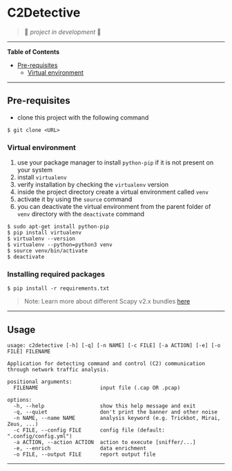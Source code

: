 # C2Detective

> :construction:   *project in development*    :construction:

---
**Table of Contents**

- [Pre-requisites](#pre-requisites)
    - [Virtual environment](#virtual-environment)


---
## Pre-requisites

- clone this project with the following command

```
$ git clone <URL>
```

### Virtual environment

1. use your package manager to install `python-pip` if it is not present on your system
2. install `virtualenv`
3. verify installation by checking the `virtualenv` version
4. inside the project directory create a virtual environment called `venv`
5. activate it by using the `source` command
6. you can deactivate the virtual environment from the parent folder of `venv` directory with the `deactivate` command

```
$ sudo apt-get install python-pip
$ pip install virtualenv
$ virtualenv --version
$ virtualenv --python=python3 venv
$ source venv/bin/activate
$ deactivate
```

### Installing required packages

```
$ pip install -r requirements.txt
```

> Note: Learn more about different Scapy v2.x bundles [here](https://scapy.readthedocs.io/en/latest/installation.html)

---
## Usage

```
usage: c2detective [-h] [-q] [-n NAME] [-c FILE] [-a ACTION] [-e] [-o FILE] FILENAME

Application for detecting command and control (C2) communication through network traffic analysis.

positional arguments:
  FILENAME                    input file (.cap OR .pcap)

options:
  -h, --help                  show this help message and exit
  -q, --quiet                 don't print the banner and other noise
  -n NAME, --name NAME        analysis keyword (e.g. Trickbot, Mirai, Zeus, ...)
  -c FILE, --config FILE      config file (default: ".config/config.yml")
  -a ACTION, --action ACTION  action to execute [sniffer/...]
  -e, --enrich                data enrichment
  -o FILE, --output FILE      report output file
```

---
